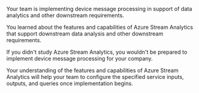 Your team is implementing device message processing in support of data analytics and other downstream requirements.

You learned about the features and capabilities of Azure Stream Analytics that support downstream data analysis and other downstream requirements.
 
If you didn't study Azure Stream Analytics, you wouldn't be prepared to implement device message processing for your company.
 
Your understanding of the features and capabilities of Azure Stream Analytics will help your team to configure the specified service inputs, outputs, and queries once implementation begins.